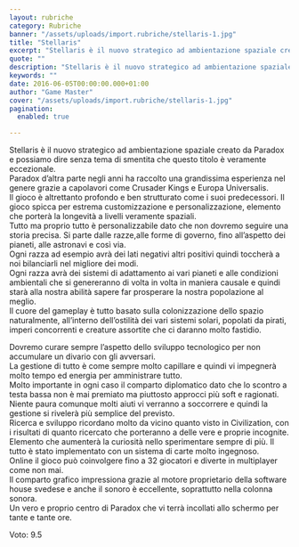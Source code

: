 ```yaml
---
layout: rubriche
category: Rubriche
banner: "/assets/uploads/import.rubriche/stellaris-1.jpg"
title: "Stellaris"
excerpt: "Stellaris è il nuovo strategico ad ambientazione spaziale creato da Paradox e possiamo dire senza tema di smentita che questo titolo è veramente eccezionale. Paradox d’altra parte negli anni ha raccolto una grandissima esperienza nel genere grazie a capolavori come Crusader Kings e Europa Universalis. Il gioco è altrettanto profondo e ben strutturato come i [&hellip"
quote: ""
description: "Stellaris è il nuovo strategico ad ambientazione spaziale creato da Paradox e possiamo dire senza tema di smentita che questo titolo è veramente eccezionale. Paradox d’altra parte negli anni ha raccolto una grandissima esperienza nel genere grazie a capolavori come Crusader Kings e Europa Universalis. Il gioco è altrettanto profondo e ben strutturato come i [&hellip"
keywords: ""
date: 2016-06-05T00:00:00.000+01:00
author: "Game Master"
cover: "/assets/uploads/import.rubriche/stellaris-1.jpg"
pagination:
  enabled: true

---
```


  
Stellaris è il nuovo strategico ad ambientazione spaziale creato da Paradox e possiamo dire senza tema di smentita che questo titolo è veramente eccezionale.  
Paradox d’altra parte negli anni ha raccolto una grandissima esperienza nel genere grazie a capolavori come Crusader Kings e Europa Universalis.  
Il gioco è altrettanto profondo e ben strutturato come i suoi predecessori. Il gioco spicca per estrema customizzazione e personalizzazione, elemento che porterà la longevità a livelli veramente spaziali.  
Tutto ma proprio tutto è personalizzabile dato che non dovremo seguire una storia precisa. Si parte dalle razze,alle forme di governo, fino all’aspetto dei pianeti, alle astronavi e così via.  
Ogni razza ad esempio avrà dei lati negativi altri positivi quindi toccherà a noi bilanciarli nel migliore dei modi.  
Ogni razza avrà dei sistemi di adattamento ai vari pianeti e alle condizioni ambientali che si genereranno di volta in volta in maniera causale e quindi starà alla nostra abilità sapere far prosperare la nostra popolazione al meglio.  
Il cuore del gameplay è tutto basato sulla colonizzazione dello spazio naturalmente, all’interno dell’ostilità dei vari sistemi solari, popolati da pirati, imperi concorrenti e creature assortite che ci daranno molto fastidio.

Dovremo curare sempre l’aspetto dello sviluppo tecnologico per non accumulare un divario con gli avversari.  
La gestione di tutto è come sempre molto capillare e quindi vi impegnerà molto tempo ed energia per amministrare tutto.  
Molto importante in ogni caso il comparto diplomatico dato che lo scontro a testa bassa non è mai premiato ma piuttosto approcci più soft e ragionati.  
Niente paura comunque molti aiuti vi verranno a soccorrere e quindi la gestione si rivelerà più semplice del previsto.  
Ricerca e sviluppo ricordano molto da vicino quanto visto in Civilization, con i risultati di quanto ricercato che porteranno a delle vere e proprie incognite. Elemento che aumenterà la curiosità nello sperimentare sempre di più. Il tutto è stato implementato con un sistema di carte molto ingegnoso.  
Online il gioco può coinvolgere fino a 32 giocatori e diverte in multiplayer come non mai.  
Il comparto grafico impressiona grazie al motore proprietario della software house svedese e anche il sonoro è eccellente, soprattutto nella colonna sonora.  
Un vero e proprio centro di Paradox che vi terrà incollati allo schermo per tante e tante ore.

Voto: 9.5